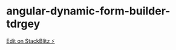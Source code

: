 # angular-dynamic-form-builder-tdrgey

[Edit on StackBlitz ⚡️](https://stackblitz.com/edit/angular-dynamic-form-builder-tdrgey)